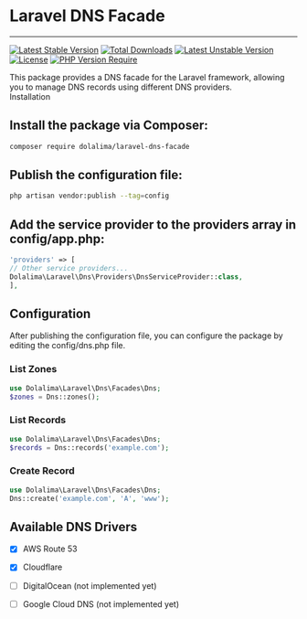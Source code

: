 # Laravel DNS Facade
___
[![Latest Stable Version](http://poser.pugx.org/dolalima/laravel-dns-facade/v)](https://packagist.org/packages/dolalima/laravel-dns-facade) 
[![Total Downloads](http://poser.pugx.org/dolalima/laravel-dns-facade/downloads)](https://packagist.org/packages/dolalima/laravel-dns-facade) 
[![Latest Unstable Version](http://poser.pugx.org/dolalima/laravel-dns-facade/v/unstable)](https://packagist.org/packages/dolalima/laravel-dns-facade)
[![License](http://poser.pugx.org/dolalima/laravel-dns-facade/license)](https://packagist.org/packages/dolalima/laravel-dns-facade) 
[![PHP Version Require](http://poser.pugx.org/dolalima/laravel-dns-facade/require/php)](https://packagist.org/packages/dolalima/laravel-dns-facade)

This package provides a DNS facade for the Laravel framework, allowing you to manage DNS records using different DNS providers.  
Installation

## Install the package via Composer:
```bash
composer require dolalima/laravel-dns-facade
```

## Publish the configuration file:
```bash
php artisan vendor:publish --tag=config
```

## Add the service provider to the providers array in config/app.php:
```php
'providers' => [
// Other service providers...
Dolalima\Laravel\Dns\Providers\DnsServiceProvider::class,
],
```

## Configuration
After publishing the configuration file, you can configure the package by editing the config/dns.php file.

### List Zones
```php
use Dolalima\Laravel\Dns\Facades\Dns;
$zones = Dns::zones();
```

### List Records
```php
use Dolalima\Laravel\Dns\Facades\Dns;
$records = Dns::records('example.com');
```

### Create Record
```php
use Dolalima\Laravel\Dns\Facades\Dns;
Dns::create('example.com', 'A', 'www');
```

## Available DNS Drivers

- [x] AWS Route 53
- [x] Cloudflare
- [ ] DigitalOcean (not implemented yet)
- [ ] Google Cloud DNS (not implemented yet)

